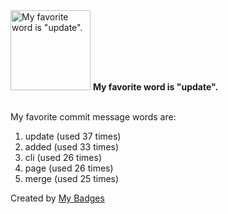 <img src="https://my-badges.github.io/my-badges/favorite-word.png" alt="My favorite word is &quot;update&quot;." title="My favorite word is &quot;update&quot;." width="128">
<strong>My favorite word is &quot;update&quot;.</strong>
<br><br>

My favorite commit message words are:

1. update (used 37 times)
2. added (used 33 times)
3. cli (used 26 times)
4. page (used 26 times)
5. merge (used 25 times)


Created by <a href="https://github.com/my-badges/my-badges">My Badges</a>